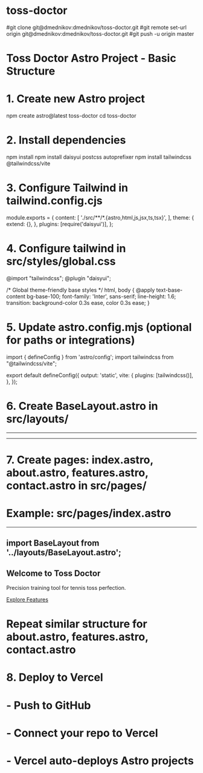 # toss-doctor

#git clone git@dmednikov:dmednikov/toss-doctor.git
#git remote set-url origin git@dmednikov:dmednikov/toss-doctor.git
#git push -u origin master


# Toss Doctor Astro Project - Basic Structure

# 1. Create new Astro project
npm create astro@latest toss-doctor
cd toss-doctor

# 2. Install dependencies
npm install
npm install daisyui postcss autoprefixer
npm install tailwindcss @tailwindcss/vite

# 3. Configure Tailwind in tailwind.config.cjs
module.exports = {
  content: [
    './src/**/*.{astro,html,js,jsx,ts,tsx}',
  ],
  theme: {
    extend: {},
  },
  plugins: [require('daisyui')],
};

# 4. Configure tailwind in src/styles/global.css
@import "tailwindcss";
@plugin "daisyui";

/* Global theme-friendly base styles */
html, body {
  @apply text-base-content bg-base-100;
  font-family: 'Inter', sans-serif;
  line-height: 1.6;
  transition: background-color 0.3s ease, color 0.3s ease;
}

# 5. Update astro.config.mjs (optional for paths or integrations)
import { defineConfig } from 'astro/config';
import tailwindcss from "@tailwindcss/vite";

export default defineConfig({
  output: 'static',
  vite: {
    plugins: [tailwindcss()],
  },
});

# 6. Create BaseLayout.astro in src/layouts/

---
---
<html>
  <head>
    <meta charset="UTF-8">
    <meta name="viewport" content="width=device-width, initial-scale=1.0">
    <title>Toss Doctor</title>
  </head>
  <body class="bg-base-100 text-base-content">
    <slot />
  </body>
</html>

# 7. Create pages: index.astro, about.astro, features.astro, contact.astro in src/pages/

# Example: src/pages/index.astro
---
import BaseLayout from '../layouts/BaseLayout.astro';
---
<BaseLayout>
  <section class="hero min-h-screen bg-base-200">
    <div class="hero-content text-center">
      <div class="max-w-md">
        <h1 class="text-5xl font-bold">Welcome to Toss Doctor</h1>
        <p class="py-6">Precision training tool for tennis toss perfection.</p>
        <a href="/features" class="btn btn-primary">Explore Features</a>
      </div>
    </div>
  </section>
</BaseLayout>

# Repeat similar structure for about.astro, features.astro, contact.astro

# 8. Deploy to Vercel
# - Push to GitHub
# - Connect your repo to Vercel
# - Vercel auto-deploys Astro projects
